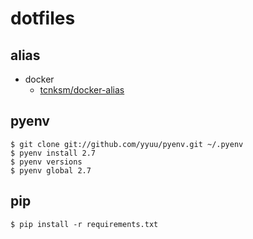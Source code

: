 # dotfiles

## alias

 - docker
   - [tcnksm/docker-alias](https://github.com/tcnksm/docker-alias)

## pyenv

```
$ git clone git://github.com/yyuu/pyenv.git ~/.pyenv
$ pyenv install 2.7
$ pyenv versions
$ pyenv global 2.7
```

## pip

```
$ pip install -r requirements.txt
```
